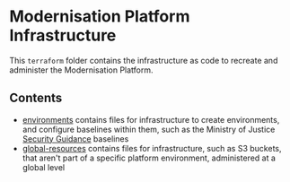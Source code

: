 # Modernisation Platform Infrastructure

This `terraform` folder contains the infrastructure as code to recreate and administer the Modernisation Platform.

## Contents

- [environments](environments) contains files for infrastructure to create environments, and configure baselines within them, such as the Ministry of Justice [Security Guidance](https://ministryofjustice.github.io/security-guidance/baseline-aws-accounts/#baseline-for-amazon-web-services-accounts) baselines
- [global-resources](global-resources) contains files for infrastructure, such as S3 buckets, that aren't part of a specific platform environment, administered at a global level
